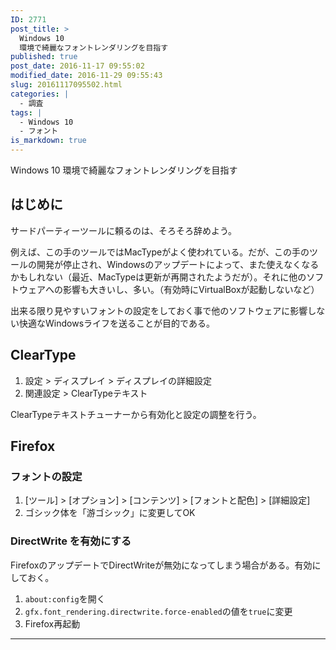 ```yaml
---
ID: 2771
post_title: >
  Windows 10
  環境で綺麗なフォントレンダリングを目指す
published: true
post_date: 2016-11-17 09:55:02
modified_date: 2016-11-29 09:55:43
slug: 20161117095502.html
categories: |
  - 調査
tags: |
  - Windows 10
  - フォント
is_markdown: true
---
```

Windows 10 環境で綺麗なフォントレンダリングを目指す

## はじめに

サードパーティーツールに頼るのは、そろそろ辞めよう。

例えば、この手のツールではMacTypeがよく使われている。だが、この手のツールの開発が停止され、Windowsのアップデートによって、また使えなくなるかもしれない（最近、MacTypeは更新が再開されたようだが）。それに他のソフトウェアへの影響も大きいし、多い。（有効時にVirtualBoxが起動しないなど）

出来る限り見やすいフォントの設定をしておく事で他のソフトウェアに影響しない快適なWindowsライフを送ることが目的である。

## ClearType

1. 設定 > ディスプレイ > ディスプレイの詳細設定
1. 関連設定 > ClearTypeテキスト

ClearTypeテキストチューナーから有効化と設定の調整を行う。


## Firefox

### フォントの設定

1. [ツール] > [オプション] > [コンテンツ] > [フォントと配色] > [詳細設定]
1. ゴシック体を「游ゴシック」に変更してOK


### DirectWrite を有効にする

FirefoxのアップデートでDirectWriteが無効になってしまう場合がある。有効にしておく。

1. `about:config`を開く
1. `gfx.font_rendering.directwrite.force-enabled`の値を`true`に変更
1. Firefox再起動


---
